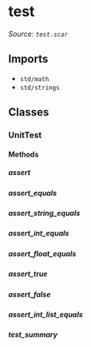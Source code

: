 # test

*Source: `test.scar`*

## Imports

- `std/math`
- `std/strings`

## Classes

### UnitTest

#### Methods

##### assert

##### assert_equals

##### assert_string_equals

##### assert_int_equals

##### assert_float_equals

##### assert_true

##### assert_false

##### assert_int_list_equals

##### test_summary


